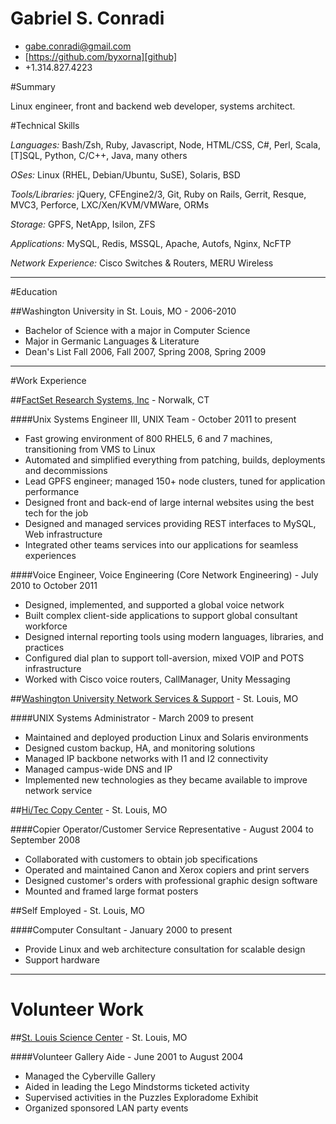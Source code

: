 [github]: https://github.com/byxorna "GitHub"
[email]: mailto:gabe.conradi@gmail.com
[factset]: http://www.factset.com "FactSet Research Systems"
[nss]: http://nss.wustl.edu/ "Washington University Network Services"
[hitec]: http://www.hiteccopy.com/ "Hi/Tec Copy Center"
[slsc]: http://www.slsc.org/ "St. Louis Science Center"

Gabriel S. Conradi
==================

- [gabe.conradi@gmail.com][email]
- [https://github.com/byxorna][github]
- +1.314.827.4223

#Summary

Linux engineer, front and backend web developer, systems architect.

#Technical Skills

_*Languages:*_ Bash/Zsh, Ruby, Javascript, Node, HTML/CSS, C\#, Perl, Scala, [T]SQL, Python, C/C++, Java, many others

*OSes:* Linux (RHEL, Debian/Ubuntu, SuSE), Solaris, BSD

*Tools/Libraries:* jQuery, CFEngine2/3, Git, Ruby on Rails, Gerrit, Resque, MVC3, Perforce, LXC/Xen/KVM/VMWare, ORMs

*Storage:* GPFS, NetApp, Isilon, ZFS

*Applications:* MySQL, Redis, MSSQL, Apache, Autofs, Nginx, NcFTP

*Network Experience:* Cisco Switches & Routers, MERU Wireless

***

#Education

##Washington University in St. Louis, MO - 2006-2010

- Bachelor of Science with a major in Computer Science
- Major in Germanic Languages & Literature
- Dean's List Fall 2006, Fall 2007, Spring 2008, Spring 2009

***

#Work Experience

##[FactSet Research Systems, Inc][factset] - Norwalk, CT

####Unix Systems Engineer III, UNIX Team - October 2011 to present

- Fast growing environment of 800 RHEL5, 6 and 7 machines, transitioning from VMS to Linux 
- Automated and simplified everything from patching, builds, deployments and decommissions 
- Lead GPFS engineer; managed 150+ node clusters, tuned for application performance 
- Designed front and back-end of large internal websites using the best tech for the job 
- Designed and managed services providing REST interfaces to MySQL, Web infrastructure 
- Integrated other teams services into our applications for seamless experiences 

####Voice Engineer, Voice Engineering (Core Network Engineering) - July 2010 to October 2011

- Designed, implemented, and supported a global voice network 
- Built complex client-side applications to support global consultant workforce 
- Designed internal reporting tools using modern languages, libraries, and practices 
- Configured dial plan to support toll-aversion, mixed VOIP and POTS infrastructure 
- Worked with Cisco voice routers, CallManager, Unity Messaging 
 

##[Washington University Network Services & Support][nss] - St. Louis, MO

####UNIX Systems Administrator - March 2009 to present

- Maintained and deployed production Linux and Solaris environments 
- Designed custom backup, HA, and monitoring solutions 
- Managed IP backbone networks with I1 and I2 connectivity 
- Managed campus-wide DNS and IP 
- Implemented new technologies as they became available to improve network service 


##[Hi/Tec Copy Center][hitec] - St. Louis, MO

####Copier Operator/Customer Service Representative - August 2004 to September 2008

- Collaborated with customers to obtain job specifications 
- Operated and maintained Canon and Xerox copiers and print servers 
- Designed customer's orders with professional graphic design software 
- Mounted and framed large format posters 

##Self Employed - St. Louis, MO

####Computer Consultant - January 2000 to present

- Provide Linux and web architecture consultation for scalable design
- Support hardware

***

Volunteer Work
==============

##[St. Louis Science Center][slsc] - St. Louis, MO

####Volunteer Gallery Aide - June 2001 to August 2004

- Managed the Cyberville Gallery 
- Aided in leading the Lego Mindstorms ticketed activity 
- Supervised activities in the Puzzles Exploradome Exhibit 
- Organized sponsored LAN party events 

